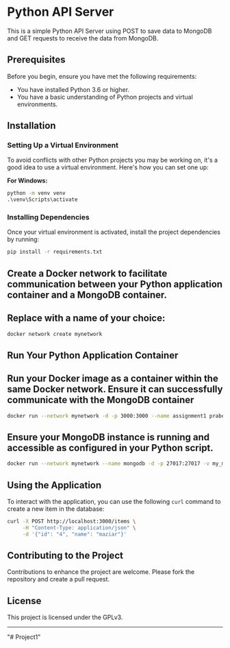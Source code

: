 
# Python API Server

This is a simple Python API Server using POST to save data to MongoDB and GET requests to receive the data from MongoDB.

## Prerequisites

Before you begin, ensure you have met the following requirements:

- You have installed Python 3.6 or higher.
- You have a basic understanding of Python projects and virtual environments.

## Installation

### Setting Up a Virtual Environment

To avoid conflicts with other Python projects you may be working on, it's a good idea to use a virtual environment. Here's how you can set one up:

**For Windows:**

```cmd
python -m venv venv
.\venv\Scripts\activate
```

### Installing Dependencies

Once your virtual environment is activated, install the project dependencies by running:

```bash
pip install -r requirements.txt
```
## Create a Docker network to facilitate communication between your Python application container and a MongoDB container.

## Replace with a name of your choice:
```bash
docker network create mynetwork
```
## Run Your Python Application Container
## Run your Docker image as a container within the same Docker network. Ensure it can successfully communicate with the MongoDB container
```bash
docker run --network mynetwork -d -p 3000:3000 --name assignment1 prabeshkalika/assignment1:version1
```
## Ensure your MongoDB instance is running and accessible as configured in your Python script.
```bash
docker run --network mynetwork --name mongodb -d -p 27017:27017 -v my_mongo_data:/data/db mongo:latest
```


## Using the Application

To interact with the application, you can use the following `curl` command to create a new item in the database:

```bash
curl -X POST http://localhost:3000/items \
     -H "Content-Type: application/json" \
     -d '{"id": "4", "name": "maziar"}'
```  
## Contributing to the Project

Contributions to enhance the project are welcome. Please fork the repository and create a pull request.

## License

This project is licensed under the GPLv3.

---

"# Project1" 
